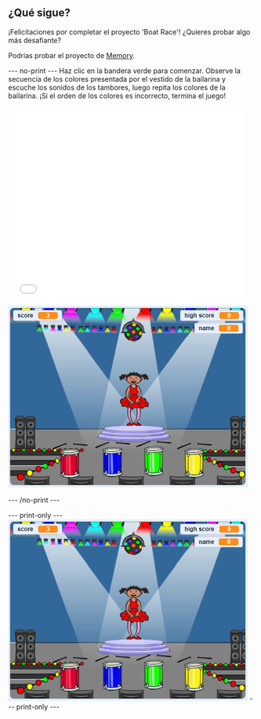 ## ¿Qué sigue?

¡Felicitaciones por completar el proyecto 'Boat Race'! ¿Quieres probar algo más desafiante?

Podrías probar el proyecto de [Memory](https://projects.raspberrypi.org/en/projects/memory?utm_source=pathway&utm_medium=whatnext&utm_campaign=projects).

\--- no-print \--- Haz clic en la bandera verde para comenzar. Observe la secuencia de los colores presentada por el vestido de la bailarina y escuche los sonidos de los tambores, luego repita los colores de la bailarina. ¡Si el orden de los colores es incorrecto, termina el juego!

<div class="scratch-preview">
  <iframe allowtransparency="true" width="485" height="402" src="//scratch.mit.edu/projects/embed/284452634/?autostart=false" frameborder="0" allowfullscreen scrolling="no" mark="crwd-mark"></iframe> <img src="images/memory-screenshot.png" />
</div>

\--- /no-print \---

\--- print-only \--- ![screenshot of finished game](images/memory-screenshot.png) \--- print-only \---